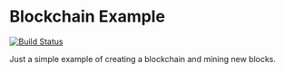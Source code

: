 # Blockchain Example

[![Build Status](https://travis-ci.org/undert0w/blockchain.svg?branch=master)](https://travis-ci.org/undert0w/blockchain)

Just a simple example of creating a blockchain and mining new blocks.
